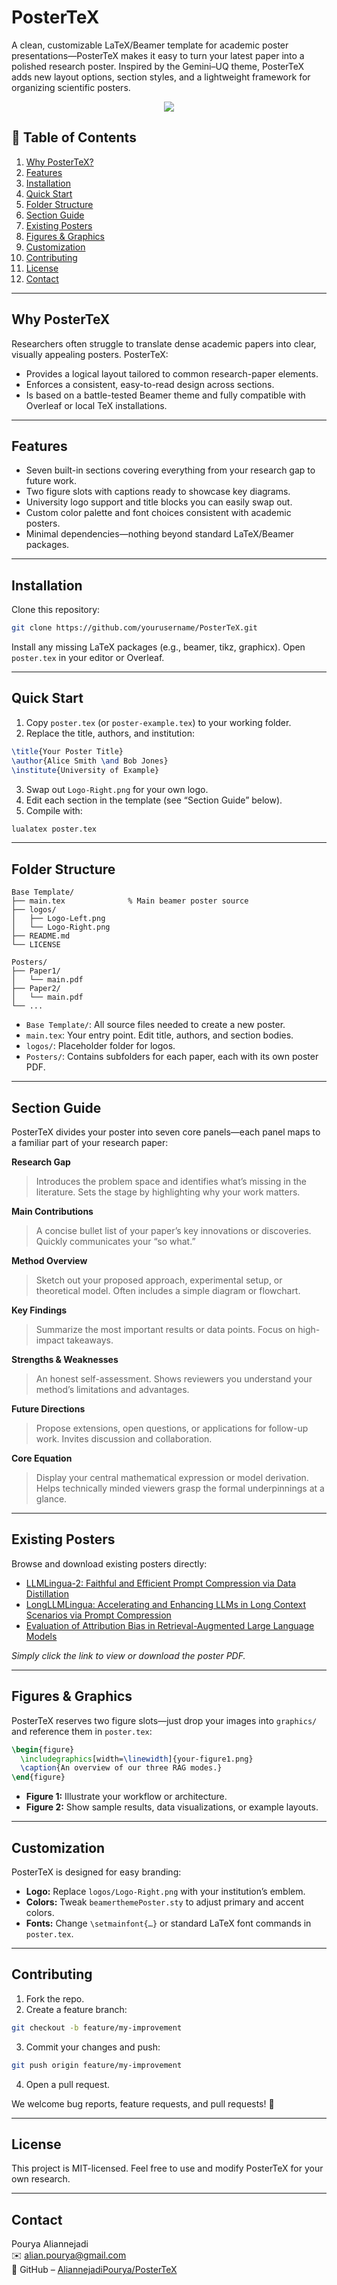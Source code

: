 
# PosterTeX

A clean, customizable LaTeX/Beamer template for academic poster presentations—PosterTeX makes it easy to turn your latest paper into a polished research poster. Inspired by the Gemini–UQ theme, PosterTeX adds new layout options, section styles, and a lightweight framework for organizing scientific posters.
<p align="center">
  <a href="https://github.com/AliannejadiPourya/PosterTex/blob/main/Posters/LLMLingua-2%3A%20Faithful%20and%20Efficient%20Prompt%20Compression%20via%20Data%20Distillation/main.pdf">
  <img src="https://github.com/AliannejadiPourya/PosterTex/blob/main/images/poster.png">
  </a>
</p>

## 📖 **Table of Contents**

1. [Why PosterTeX?](#why-postertex)
2. [Features](#features)
3. [Installation](#installation)
4. [Quick Start](#quick-start)
5. [Folder Structure](#folder-structure)
6. [Section Guide](#section-guide)
7. [Existing Posters](#existing-posters)
8. [Figures & Graphics](#figures--graphics)
9. [Customization](#customization)
10. [Contributing](#contributing)
11. [License](#license)
12. [Contact](#contact)

---

##  **Why PosterTeX**

Researchers often struggle to translate dense academic papers into clear, visually appealing posters. PosterTeX:

- Provides a logical layout tailored to common research-paper elements.
- Enforces a consistent, easy-to-read design across sections.
- Is based on a battle-tested Beamer theme and fully compatible with Overleaf or local TeX installations.

---

##  **Features**

- Seven built-in sections covering everything from your research gap to future work.
- Two figure slots with captions ready to showcase key diagrams.
- University logo support and title blocks you can easily swap out.
- Custom color palette and font choices consistent with academic posters.
- Minimal dependencies—nothing beyond standard LaTeX/Beamer packages.

---

## **Installation**

Clone this repository:

```bash
git clone https://github.com/yourusername/PosterTeX.git
```

Install any missing LaTeX packages (e.g., beamer, tikz, graphicx).
Open `poster.tex` in your editor or Overleaf.

---

##  **Quick Start**

1. Copy `poster.tex` (or `poster-example.tex`) to your working folder.
2. Replace the title, authors, and institution:

```latex
\title{Your Poster Title}
\author{Alice Smith \and Bob Jones}
\institute{University of Example}
```

3. Swap out `Logo-Right.png` for your own logo.
4. Edit each section in the template (see “Section Guide” below).
5. Compile with:

```bash
lualatex poster.tex
```

---

## **Folder Structure**

```
Base Template/
├── main.tex              % Main beamer poster source
├── logos/
│   ├── Logo-Left.png
│   └── Logo-Right.png
├── README.md
└── LICENSE

Posters/
├── Paper1/
│   └── main.pdf
├── Paper2/
│   └── main.pdf
└── ...
```
-   `Base Template/`: All source files needed to create a new poster. 
- `main.tex`: Your entry point. Edit title, authors, and section bodies.
- `logos/`: Placeholder folder for logos.
-   `Posters/`: Contains subfolders for each paper, each with its own poster PDF.
---

## **Section Guide**

PosterTeX divides your poster into seven core panels—each panel maps to a familiar part of your research paper:

**Research Gap**
> Introduces the problem space and identifies what’s missing in the literature. Sets the stage by highlighting why your work matters.

**Main Contributions**
> A concise bullet list of your paper’s key innovations or discoveries. Quickly communicates your “so what.”

**Method Overview**
> Sketch out your proposed approach, experimental setup, or theoretical model. Often includes a simple diagram or flowchart.

**Key Findings**
> Summarize the most important results or data points. Focus on high-impact takeaways.

**Strengths & Weaknesses**
> An honest self-assessment. Shows reviewers you understand your method’s limitations and advantages.

**Future Directions**
> Propose extensions, open questions, or applications for follow-up work. Invites discussion and collaboration.

**Core Equation**
> Display your central mathematical expression or model derivation. Helps technically minded viewers grasp the formal underpinnings at a glance.

---
## **Existing Posters**

Browse and download existing posters directly:

- [LLMLingua-2: Faithful and Efficient Prompt Compression via Data Distillation](https://github.com/AliannejadiPourya/PosterTex/blob/main/Posters/LLMLingua-2%3A%20Faithful%20and%20Efficient%20Prompt%20Compression%20via%20Data%20Distillation/main.pdf)
- [LongLLMLingua: Accelerating and Enhancing LLMs in Long Context
Scenarios via Prompt Compression](https://github.com/AliannejadiPourya/PosterTex/blob/main/Posters/LongLLMLingua%3A%20Accelerating%20and%20Enhancing%20LLMs%20in%20Long%20Context%20Scenarios%20via%20Prompt%20Compression/main.pdf)
- [Evaluation of Attribution Bias in Retrieval-Augmented
Large Language Models](https://github.com/AliannejadiPourya/PosterTex/blob/main/Posters/Evaluation%20of%20Attribution%20Bias%20in%20Retrieval-Augmented%20Large%20Language%20Models/main.pdf)

*Simply click the link to view or download the poster PDF.*

---

## **Figures & Graphics**

PosterTeX reserves two figure slots—just drop your images into `graphics/` and reference them in `poster.tex`:

```latex
\begin{figure}
  \includegraphics[width=\linewidth]{your-figure1.png}
  \caption{An overview of our three RAG modes.}
\end{figure}
```

- **Figure 1:** Illustrate your workflow or architecture.
- **Figure 2:** Show sample results, data visualizations, or example layouts.

---

## **Customization**

PosterTeX is designed for easy branding:

- **Logo:** Replace `logos/Logo-Right.png` with your institution’s emblem.
- **Colors:** Tweak `beamerthemePoster.sty` to adjust primary and accent colors.
- **Fonts:** Change `\setmainfont{…}` or standard LaTeX font commands in `poster.tex`.

---

## **Contributing**

1. Fork the repo.
2. Create a feature branch:  
```bash
git checkout -b feature/my-improvement
```
3. Commit your changes and push:  
```bash
git push origin feature/my-improvement
```
4. Open a pull request.

We welcome bug reports, feature requests, and pull requests! 🚀

---

## **License**

This project is MIT-licensed. Feel free to use and modify PosterTeX for your own research.

---

## **Contact**

Pourya Aliannejadi  
✉️ alian.pourya@gmail.com  
📂 GitHub – [AliannejadiPourya/PosterTeX](https://github.com/AliannejadiPourya/PosterTeX)

